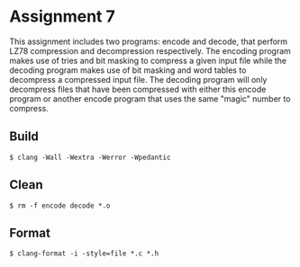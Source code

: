 # Assignment 7

This assignment includes two programs: encode and decode, that perform LZ78 compression and decompression respectively. The encoding program makes use of tries and bit masking to compress a given input file while the decoding program makes use of bit masking and word tables to decompress a compressed input file. The decoding program will only decompress files that have been compressed with either this encode program or another encode program that uses the same "magic" number to compress.

## Build

    $ clang -Wall -Wextra -Werror -Wpedantic

## Clean

    $ rm -f encode decode *.o

## Format 

    $ clang-format -i -style=file *.c *.h 

